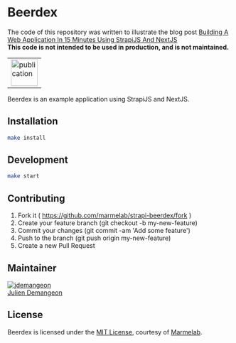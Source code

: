 # Beerdex

<table>
        <tr>
            <td><img width="60" src="https://cdnjs.cloudflare.com/ajax/libs/octicons/8.5.0/svg/book.svg" alt="publication" /></td>
            The code of this repository was written to illustrate the blog post <a href="https://marmelab.com/blog/2020/06/18/build-an-application-in-fiften-minutes-using-strapijs.html">Building A Web Application In 15 Minutes Using StrapiJS And NextJS</a><br />
        <strong>This code is not intended to be used in production, and is not maintained.</strong>
        </td>
        </tr>
</table>

Beerdex is an example application using StrapiJS and NextJS.

## Installation

```sh
make install
```

## Development

```sh
make start
```

## Contributing

1. Fork it ( https://github.com/marmelab/strapi-beerdex/fork )
2. Create your feature branch (git checkout -b my-new-feature)
3. Commit your changes (git commit -am 'Add some feature')
4. Push to the branch (git push origin my-new-feature)
5. Create a new Pull Request

## Maintainer

[![jdemangeon](https://avatars1.githubusercontent.com/u/1064780?s=96&amp;v=4)](https://github.com/jdemangeon)     
[Julien Demangeon](https://github.com/jdemangeon)

## License

Beerdex is licensed under the [MIT License](LICENSE), courtesy of [Marmelab](http://marmelab.com).
